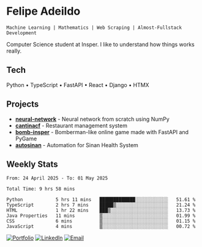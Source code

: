 # Felipe Adeildo

```
Machine Learning | Mathematics | Web Scraping | Almost-Fullstack Development
```

Computer Science student at Insper. I like to understand how things works really.

## Tech
Python • TypeScript • FastAPI • React • Django • HTMX

## Projects
- **[neural-network](https://github.com/felipeadeildo/neural-network)** - Neural network from scratch using NumPy
- **[cantinacf](https://github.com/felipeadeildo/cantinacf)** - Restaurant management system
- **[bomb-insper](https://github.com/insper-dev/bomb)** - Bomberman-like online game made with FastAPI and PyGame 
- **[autosinan](https://github.com/felipeadeildo/autosinan)** - Automation for Sinan Health System

## Weekly Stats
<!--START_SECTION:waka-->

```ansi
From: 24 April 2025 - To: 01 May 2025

Total Time: 9 hrs 58 mins

Python            5 hrs 11 mins   █████████████░░░░░░░░░░░░   51.61 %
TypeScript        2 hrs 7 mins    █████▒░░░░░░░░░░░░░░░░░░░   21.24 %
HTML              1 hr 22 mins    ███▒░░░░░░░░░░░░░░░░░░░░░   13.73 %
Java Properties   11 mins         ▒░░░░░░░░░░░░░░░░░░░░░░░░   01.99 %
CSS               6 mins          ▒░░░░░░░░░░░░░░░░░░░░░░░░   01.15 %
JavaScript        4 mins          ▒░░░░░░░░░░░░░░░░░░░░░░░░   00.72 %
```

<!--END_SECTION:waka-->

[![Portfolio](https://img.shields.io/badge/felipeadeildo.com-FF6B6B?style=flat-square&logo=firefox&logoColor=white)](https://felipeadeildo.com)
[![LinkedIn](https://img.shields.io/badge/LinkedIn-0077B5?style=flat-square&logo=linkedin&logoColor=white)](https://linkedin.com/in/felipeadeildo)
[![Email](https://img.shields.io/badge/Email-D14836?style=flat-square&logo=gmail&logoColor=white)](mailto:contato@felipeadeildo.com)
